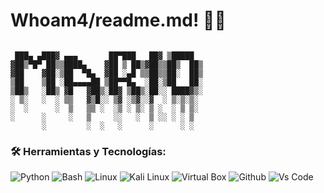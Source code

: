 # Whoam4/readme.md! 👨‍💻

```plaintext

 ███▄ ▄███▓ ▄▄▄       ██▀███   ██▓ ▒█████  
▓██▒▀█▀ ██▒▒████▄    ▓██ ▒ ██▒▓██▒▒██▒  ██▒
▓██    ▓██░▒██  ▀█▄  ▓██ ░▄█ ▒▒██▒▒██░  ██▒
▒██    ▒██ ░██▄▄▄▄██ ▒██▀▀█▄  ░██░▒██   ██░
▒██▒   ░██▒ ▓█   ▓██▒░██▓ ▒██▒░██░░ ████▓▒░
░ ▒░   ░  ░ ▒▒   ▓▒█░░ ▒▓ ░▒▓░░▓  ░ ▒░▒░▒░ 
░  ░      ░  ▒   ▒▒ ░  ░▒ ░ ▒░ ▒ ░  ░ ▒ ▒░ 
░      ░     ░   ▒     ░░   ░  ▒ ░░ ░ ░ ▒  
       ░         ░  ░   ░      ░      ░ ░ 
```

### 🛠️ Herramientas y Tecnologías:
![Python](https://camo.githubusercontent.com/c80d201c57a4e91d411146996f07c04e823a716058fd41c6776cbd981366948f/68747470733a2f2f696d672e736869656c64732e696f2f62616467652f507974686f6e2d3035313232413f7374796c653d666c6174266c6f676f3d707974686f6e266c6f676f436f6c6f723d666664643534)
![Bash](https://camo.githubusercontent.com/e405acb26288fcff9c76a13b8e42599c84c639b47730577d1c86cc689ba1180f/68747470733a2f2f696d672e736869656c64732e696f2f62616467652f426173682d3035313232413f7374796c653d666c6174266c6f676f3d676e752d62617368266c6f676f436f6c6f723d383945303531)
![Linux](https://camo.githubusercontent.com/6a5c256541d1a08fd29165cca5a5986dc2360b254cb33134f6d30e6627656d47/68747470733a2f2f696d672e736869656c64732e696f2f62616467652f4c696e75782d3035313232413f7374796c653d666c6174266c6f676f3d6c696e7578266c6f676f436f6c6f723d79656c6c6f77)
![Kali Linux](https://camo.githubusercontent.com/0a9fa0aaada165fe086ff85d755e163247c890b3b228d008cd7da9dc15f0b160/68747470733a2f2f696d672e736869656c64732e696f2f62616467652f4b616c695f4c696e75782d3035313232413f7374796c653d666c6174266c6f676f3d6b616c696c696e7578266c6f676f436f6c6f723d7768697465)
![Virtual Box](https://camo.githubusercontent.com/20a5add010d0cd497b0ec19b1ee2ca89b163f3349d52b38be4a0fab0b3859270/68747470733a2f2f696d672e736869656c64732e696f2f62616467652f5669727475616c426f782d3035313232413f7374796c653d666c6174266c6f676f3d7669727475616c626f78266c6f676f436f6c6f723d303037414343)
![Github](https://camo.githubusercontent.com/69446737ee80f9880589376042550687331c7acecd7753aa738e524d7bc2c1e8/68747470733a2f2f696d672e736869656c64732e696f2f62616467652f2d4769746875622d3035313232413f7374796c653d666c6174266c6f676f3d676974687562266c6f676f436f6c6f723d7768697465)
![Vs Code](https://camo.githubusercontent.com/27e65b3d08ce076a0e52cba9d7394743050c6b5db0304b945e32da5a6310888c/68747470733a2f2f696d672e736869656c64732e696f2f62616467652f2d56697375616c25323053747564696f253230436f64652d3035313232413f7374796c653d666c6174266c6f676f3d76697375616c2d73747564696f2d636f6465266c6f676f436f6c6f723d303037414343)



